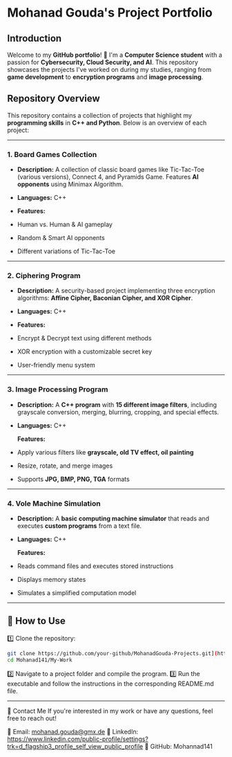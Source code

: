 # Mohanad Gouda's Project Portfolio  

## Introduction  
Welcome to my **GitHub portfolio**! 👋 I'm a **Computer Science student** with a passion for **Cybersecurity, Cloud Security, and AI**.
This repository showcases the projects I've worked on during my studies, ranging from **game development** to **encryption programs** and **image processing**.  

## Repository Overview  
This repository contains a collection of projects that highlight my **programming skills** in **C++ and Python**. Below is an overview of each project:  

---

### **1. Board Games Collection**  
- **Description:** A collection of classic board games like Tic-Tac-Toe (various versions), Connect 4, and Pyramids Game. Features **AI opponents** using Minimax Algorithm.  
- **Languages:** C++

- **Features:**  
- Human vs. Human & AI gameplay  
- Random & Smart AI opponents  
- Different variations of Tic-Tac-Toe  

---

### **2. Ciphering Program**  
- **Description:** A security-based project implementing three encryption algorithms: **Affine Cipher, Baconian Cipher, and XOR Cipher**.  
- **Languages:** C++
   
- **Features:**  
- Encrypt & Decrypt text using different methods  
- XOR encryption with a customizable secret key  
- User-friendly menu system  

---

### **3. Image Processing Program**  
- **Description:** A **C++ program** with **15 different image filters**, including grayscale conversion, merging, blurring, cropping, and special effects.  
- **Languages:** C++  

  **Features:**  
- Apply various filters like **grayscale, old TV effect, oil painting**  
- Resize, rotate, and merge images  
- Supports **JPG, BMP, PNG, TGA** formats  

---

### **4. Vole Machine Simulation**  
- **Description:** A **basic computing machine simulator** that reads and executes **custom programs** from a text file.  
- **Languages:** C++  

   **Features:**  
- Reads command files and executes stored instructions  
- Displays memory states  
- Simulates a simplified computation model  

---

## 🔧 How to Use  
1️⃣ Clone the repository:  
```bash
git clone https://github.com/your-github/MohanadGouda-Projects.git](https://github.com/Mohannad141
cd Mohanad141/My-Work
```
2️⃣ Navigate to a project folder and compile the program.
3️⃣ Run the executable and follow the instructions in the corresponding README.md file.


---

📩 Contact Me
If you're interested in my work or have any questions, feel free to reach out!

📧 Email: mohanad.gouda@gmx.de
💼 LinkedIn: https://www.linkedin.com/public-profile/settings?trk=d_flagship3_profile_self_view_public_profile
🔗 GitHub: Mohannad141
